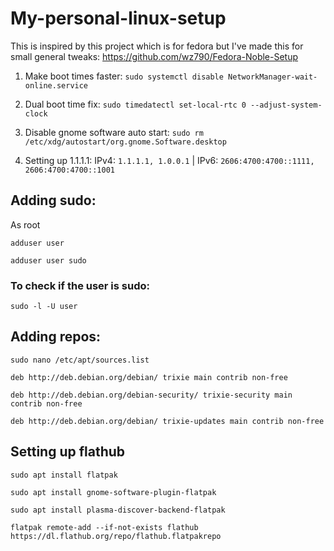 # My-personal-linux-setup

This is inspired by this project which is for fedora but I've made this for small general tweaks: https://github.com/wz790/Fedora-Noble-Setup

1. Make boot times faster: ```sudo systemctl disable NetworkManager-wait-online.service```

2. Dual boot time fix: ```sudo timedatectl set-local-rtc 0 --adjust-system-clock```

3. Disable gnome software auto start: ```sudo rm /etc/xdg/autostart/org.gnome.Software.desktop```

4. Setting up 1.1.1.1: IPv4: ```1.1.1.1, 1.0.0.1``` | IPv6: ```2606:4700:4700::1111, 2606:4700:4700::1001```

## Adding sudo: 

As root

```adduser user```

```adduser user sudo```

### To check if the user is sudo: 

```sudo -l -U user```

## Adding repos: 

```sudo nano /etc/apt/sources.list```

```deb http://deb.debian.org/debian/ trixie main contrib non-free```

```deb http://deb.debian.org/debian-security/ trixie-security main contrib non-free```

```deb http://deb.debian.org/debian/ trixie-updates main contrib non-free```

## Setting up flathub

```sudo apt install flatpak```

```sudo apt install gnome-software-plugin-flatpak```

```sudo apt install plasma-discover-backend-flatpak```

```flatpak remote-add --if-not-exists flathub https://dl.flathub.org/repo/flathub.flatpakrepo```
